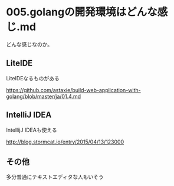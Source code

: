 005.golangの開発環境はどんな感じ.md
=================================


どんな感じなのか。

## LiteIDE

LiteIDEなるものがある

https://github.com/astaxie/build-web-application-with-golang/blob/master/ja/01.4.md

## IntelliJ IDEA

IntellijJ IDEAも使える

http://blog.stormcat.io/entry/2015/04/13/123000

## その他

多分普通にテキストエディタな人もいそう
